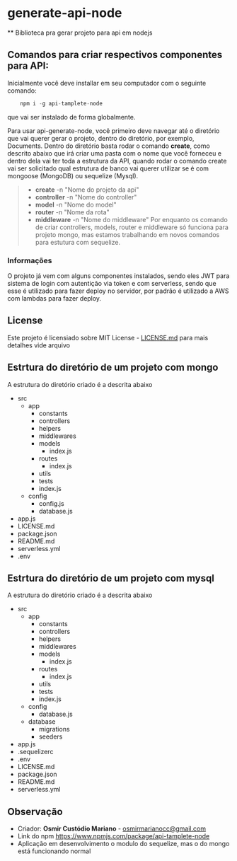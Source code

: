 # generate-api-node

** Biblioteca pra gerar projeto para api em nodejs

## Comandos para criar respectivos componentes para API:
Inicialmente você deve installar em seu computador com o seguinte comando:
```javascript
    npm i -g api-tamplete-node
```
que vai ser instalado de forma globalmente.

Para usar api-generate-node, você primeiro deve navegar até o diretório que vai querer gerar o projeto, dentro do diretório, por exemplo, Documents. Dentro do diretório basta rodar o comando **create**, como descrito abaixo que irá criar uma pasta com o nome que você forneceu e dentro dela vai ter toda a estrutura da API, quando rodar o comando create vai ser solicitado qual estrutura de banco vai querer utilizar se é com mongoose (MongoDB) ou sequelize (Mysql).

> * **create** -n "Nome do projeto da api"
> * **controller** -n "Nome do controller"
> * **model** -n "Nome do model"
> * **router** -n "Nome da rota"
> * **middleware** -n "Nome do middleware"
Por enquanto os comando de criar controllers, models, router e middleware só funciona para projeto mongo, mas estamos trabalhando em novos comandos para estutura com sequelize.

### Informações
O projeto já vem com alguns componentes instalados, sendo eles JWT para sistema de login com autentição via token e com serverless, sendo que esse é utilizado para fazer deploy no servidor, por padrão é utilizado a AWS com lambdas para fazer deploy.

## License

Este projeto é licensiado sobre MIT License - [LICENSE.md](LICENSE.md) para mais detalhes vide arquivo

## Estrtura do diretório de um projeto com mongo
A estrutura do diretório criado é a descrita abaixo
- src
    - app
        - constants
        - controllers
        - helpers
        - middlewares
        - models
            - index.js
        - routes
            - index.js
        - utils
        - tests
        - index.js
    - config
        - config.js
        - database.js
- app.js
- LICENSE.md
- package.json
- README.md
- serverless.yml
- .env

## Estrtura do diretório de um projeto com mysql
A estrutura do diretório criado é a descrita abaixo
- src
    - app
        - constants
        - controllers
        - helpers
        - middlewares
        - models
            - index.js
        - routes
            - index.js
        - utils
        - tests
        - index.js
    - config
        - database.js
    - database
        - migrations
        - seeders
- app.js
- .sequelizerc
- .env
- LICENSE.md
- package.json
- README.md
- serverless.yml

## Observação
* Criador: **Osmir Custódio Mariano** - osmirmarianocc@gmail.com
* Link do npm https://www.npmjs.com/package/api-tamplete-node
* Aplicação em desenvolvimento o modulo do sequelize, mas o do mongo está funcionando normal
